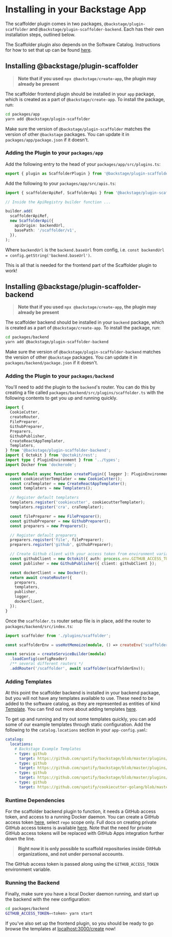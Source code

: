 # Installing in your Backstage App

The scaffolder plugin comes in two packages, `@backstage/plugin-scaffolder` and
`@backstage/plugin-scaffolder-backend`. Each has their own installation steps,
outlined below.

The Scaffolder plugin also depends on the Software Catalog. Instructions for how
to set that up can be found [here](../software-catalog/installation.md).

## Installing @backstage/plugin-scaffolder

> **Note that if you used `npx @backstage/create-app`, the plugin may already be
> present**

The scaffolder frontend plugin should be installed in your `app` package, which
is created as a part of `@backstage/create-app`. To install the package, run:

```bash
cd packages/app
yarn add @backstage/plugin-scaffolder
```

Make sure the version of `@backstage/plugin-scaffolder` matches the version of
other `@backstage` packages. You can update it in `packages/app/package.json` if
it doesn't.

### Adding the Plugin to your `packages/app`

Add the following entry to the head of your `packages/app/src/plugins.ts`:

```ts
export { plugin as ScaffolderPlugin } from '@backstage/plugin-scaffolder';
```

Add the following to your `packages/app/src/apis.ts`:

```ts
import { scaffolderApiRef, ScaffolderApi } from '@backstage/plugin-scaffolder';

// Inside the ApiRegistry builder function ...

builder.add(
  scaffolderApiRef,
  new ScaffolderApi({
    apiOrigin: backendUrl,
    basePath: '/scaffolder/v1',
  }),
);
```

Where `backendUrl` is the `backend.baseUrl` from config, i.e.
`const backendUrl = config.getString('backend.baseUrl')`.

This is all that is needed for the frontend part of the Scaffolder plugin to
work!

## Installing @backstage/plugin-scaffolder-backend

> **Note that if you used `npx @backstage/create-app`, the plugin may already be
> present**

The scaffolder backend should be installed in your `backend` package, which is
created as a part of `@backstage/create-app`. To install the package, run:

```bash
cd packages/backend
yarn add @backstage/plugin-scaffolder-backend
```

Make sure the version of `@backstage/plugin-scaffolder-backend` matches the
version of other `@backstage` packages. You can update it in
`packages/backend/package.json` if it doesn't.

### Adding the Plugin to your `packages/backend`

You'll need to add the plugin to the `backend`'s router. You can do this by
creating a file called `packages/backend/src/plugins/scaffolder.ts` with the
following contents to get you up and running quickly.

```ts
import {
  CookieCutter,
  createRouter,
  FilePreparer,
  GithubPreparer,
  Preparers,
  GithubPublisher,
  CreateReactAppTemplater,
  Templaters,
} from '@backstage/plugin-scaffolder-backend';
import { Octokit } from '@octokit/rest';
import type { PluginEnvironment } from '../types';
import Docker from 'dockerode';

export default async function createPlugin({ logger }: PluginEnvironment) {
  const cookiecutterTemplater = new CookieCutter();
  const craTemplater = new CreateReactAppTemplater();
  const templaters = new Templaters();

  // Register default templaters
  templaters.register('cookiecutter', cookiecutterTemplater);
  templaters.register('cra', craTemplater);

  const filePreparer = new FilePreparer();
  const githubPreparer = new GithubPreparer();
  const preparers = new Preparers();

  // Register default preparers
  preparers.register('file', filePreparer);
  preparers.register('github', githubPreparer);

  // Create Github client with your access token from environment variables
  const githubClient = new Octokit({ auth: process.env.GITHUB_ACCESS_TOKEN });
  const publisher = new GithubPublisher({ client: githubClient });

  const dockerClient = new Docker();
  return await createRouter({
    preparers,
    templaters,
    publisher,
    logger,
    dockerClient,
  });
}
```

Once the `scaffolder.ts` router setup file is in place, add the router to
`packages/backend/src/index.ts`:

```ts
import scaffolder from './plugins/scaffolder';

const scaffolderEnv = useHotMemoize(module, () => createEnv('scaffolder'));

const service = createServiceBuilder(module)
  .loadConfig(configReader)
  /** several different routers */
  .addRouter('/scaffolder', await scaffolder(scaffolderEnv));
```

### Adding Templates

At this point the scaffolder backend is installed in your backend package, but
you will not have any templates available to use. These need to be added to the
software catalog, as they are represented as entities of kind
[Template](../software-catalog/descriptor-format.md#kind-template). You can find
out more about adding templates [here](./adding-templates.md).

To get up and running and try out some templates quickly, you can add some of
our example templates through static configuration. Add the following to the
`catalog.locations` section in your `app-config.yaml`:

```yaml
catalog:
  locations:
    # Backstage Example Templates
    - type: github
      target: https://github.com/spotify/backstage/blob/master/plugins/scaffolder-backend/sample-templates/react-ssr-template/template.yaml
    - type: github
      target: https://github.com/spotify/backstage/blob/master/plugins/scaffolder-backend/sample-templates/springboot-grpc-template/template.yaml
    - type: github
      target: https://github.com/spotify/backstage/blob/master/plugins/scaffolder-backend/sample-templates/create-react-app/template.yaml
    - type: github
      target: https://github.com/spotify/cookiecutter-golang/blob/master/template.yaml
```

### Runtime Dependencies

For the scaffolder backend plugin to function, it needs a GitHub access token,
and access to a running Docker daemon. You can create a GitHub access token
[here](https://github.com/settings/tokens/new), select `repo` scope only. Full
docs on creating private GitHub access tokens is available
[here](https://docs.github.com/en/github/authenticating-to-github/creating-a-personal-access-token).
Note that the need for private GitHub access tokens will be replaced with GitHub
Apps integration further down the line.

> **Right now it is only possible to scaffold repositories inside GitHub
> organizations, and not under personal accounts.**

The GitHub access token is passed along using the `GITHUB_ACCESS_TOKEN`
environment variable.

### Running the Backend

Finally, make sure you have a local Docker daemon running, and start up the
backend with the new configuration:

```bash
cd packages/backend
GITHUB_ACCESS_TOKEN=<token> yarn start
```

If you've also set up the frontend plugin, so you should be ready to go browse
the templates at [localhost:3000/create](http://localhost:3000/create) now!
